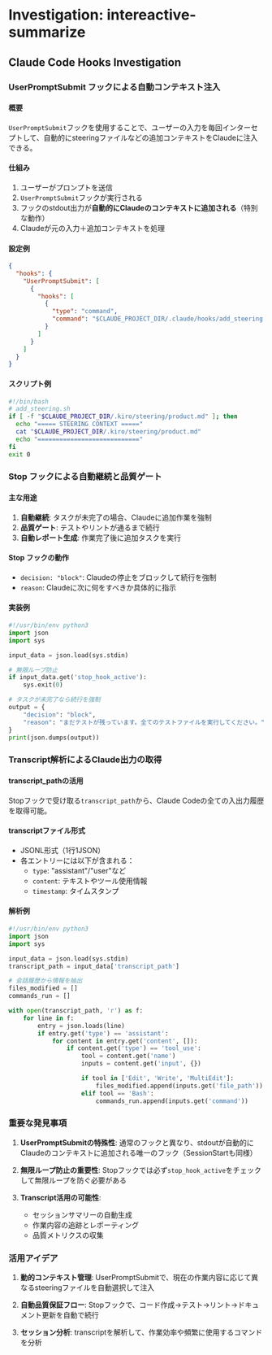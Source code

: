 # Investigation: intereactive-summarize

## Claude Code Hooks Investigation

### UserPromptSubmit フックによる自動コンテキスト注入

#### 概要
`UserPromptSubmit`フックを使用することで、ユーザーの入力を毎回インターセプトして、自動的にsteeringファイルなどの追加コンテキストをClaudeに注入できる。

#### 仕組み
1. ユーザーがプロンプトを送信
2. `UserPromptSubmit`フックが実行される
3. フックのstdout出力が**自動的にClaudeのコンテキストに追加される**（特別な動作）
4. Claudeが元の入力＋追加コンテキストを処理

#### 設定例
```json
{
  "hooks": {
    "UserPromptSubmit": [
      {
        "hooks": [
          {
            "type": "command",
            "command": "$CLAUDE_PROJECT_DIR/.claude/hooks/add_steering.sh"
          }
        ]
      }
    ]
  }
}
```

#### スクリプト例
```bash
#!/bin/bash
# add_steering.sh
if [ -f "$CLAUDE_PROJECT_DIR/.kiro/steering/product.md" ]; then
  echo "===== STEERING CONTEXT ====="
  cat "$CLAUDE_PROJECT_DIR/.kiro/steering/product.md"
  echo "============================"
fi
exit 0
```

### Stop フックによる自動継続と品質ゲート

#### 主な用途
1. **自動継続**: タスクが未完了の場合、Claudeに追加作業を強制
2. **品質ゲート**: テストやリントが通るまで続行
3. **自動レポート生成**: 作業完了後に追加タスクを実行

#### Stop フックの動作
- `decision: "block"`: Claudeの停止をブロックして続行を強制
- `reason`: Claudeに次に何をすべきか具体的に指示

#### 実装例
```python
#!/usr/bin/env python3
import json
import sys

input_data = json.load(sys.stdin)

# 無限ループ防止
if input_data.get('stop_hook_active'):
    sys.exit(0)

# タスクが未完了なら続行を強制
output = {
    "decision": "block",
    "reason": "まだテストが残っています。全てのテストファイルを実行してください。"
}
print(json.dumps(output))
```

### Transcript解析によるClaude出力の取得

#### transcript_pathの活用
Stopフックで受け取る`transcript_path`から、Claude Codeの全ての入出力履歴を取得可能。

#### transcriptファイル形式
- JSONL形式（1行1JSON）
- 各エントリーには以下が含まれる：
  - `type`: "assistant"/"user"など
  - `content`: テキストやツール使用情報
  - `timestamp`: タイムスタンプ

#### 解析例
```python
#!/usr/bin/env python3
import json
import sys

input_data = json.load(sys.stdin)
transcript_path = input_data['transcript_path']

# 会話履歴から情報を抽出
files_modified = []
commands_run = []

with open(transcript_path, 'r') as f:
    for line in f:
        entry = json.loads(line)
        if entry.get('type') == 'assistant':
            for content in entry.get('content', []):
                if content.get('type') == 'tool_use':
                    tool = content.get('name')
                    inputs = content.get('input', {})

                    if tool in ['Edit', 'Write', 'MultiEdit']:
                        files_modified.append(inputs.get('file_path'))
                    elif tool == 'Bash':
                        commands_run.append(inputs.get('command'))
```

### 重要な発見事項

1. **UserPromptSubmitの特殊性**: 通常のフックと異なり、stdoutが自動的にClaudeのコンテキストに追加される唯一のフック（SessionStartも同様）

2. **無限ループ防止の重要性**: Stopフックでは必ず`stop_hook_active`をチェックして無限ループを防ぐ必要がある

3. **Transcript活用の可能性**:
   - セッションサマリーの自動生成
   - 作業内容の追跡とレポーティング
   - 品質メトリクスの収集

### 活用アイデア

1. **動的コンテキスト管理**: UserPromptSubmitで、現在の作業内容に応じて異なるsteeringファイルを自動選択して注入

2. **自動品質保証フロー**: Stopフックで、コード作成→テスト→リント→ドキュメント更新を自動で続行

3. **セッション分析**: transcriptを解析して、作業効率や頻繁に使用するコマンドを分析

